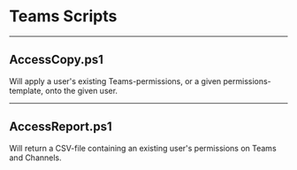 # Teams Scripts

---

## AccessCopy.ps1

Will apply a user's existing Teams-permissions, or a given permissions-template, onto the given user.

---

## AccessReport.ps1

Will return a CSV-file containing an existing user's permissions on Teams and Channels.